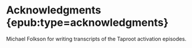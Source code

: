# Acknowledgments {epub:type=acknowledgments}

Michael Folkson for writing transcripts of the Taproot activation episodes.
